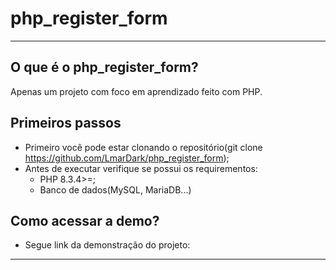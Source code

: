 # php_register_form
---

## O que é o php_register_form?
Apenas um projeto com foco em aprendizado feito com PHP.

## Primeiros passos 
- Primeiro você pode estar clonando o repositório(git clone https://github.com/LmarDark/php_register_form);
- Antes de executar verifique se possui os requirementos:
   - PHP 8.3.4>=;
  - Banco de dados(MySQL, MariaDB...)

## Como acessar a demo?
- Segue link da demonstração do projeto: 
---


